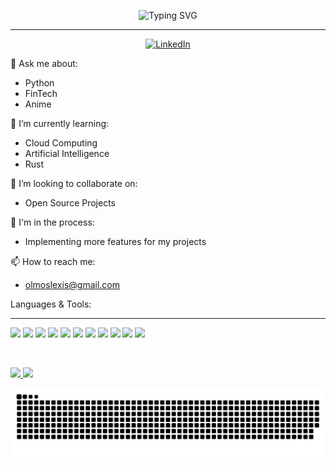 <div align="center" >
 
![Typing SVG](https://readme-typing-svg.herokuapp.com?font=Fira+Code&weight=200&size=25&pause=3000&color=FFFFFF&center=true&width=500&lines=Hi+%F0%9F%91%8B%2C+Welcome+To+My+Little+World!)
<hr />
</div>

<div align="center">
  <a href="https://www.linkedin.com/in/alexis-olmos/">
    <img src="https://img.shields.io/static/v1?logo=linkedin&style=flat-square&color=0072b1&label=LinkedIn&message=%E2%98%86" alt="LinkedIn" />
  </a>
</div>

💬 Ask me about:
- Python
- FinTech
- Anime

🌱 I’m currently learning:
- Cloud Computing
- Artificial Intelligence
- Rust

👯 I’m looking to collaborate on:
- Open Source Projects

🔭 I'm in the process:
- Implementing more features for my projects

📫 How to reach me: 
- olmoslexis@gmail.com

Languages & Tools:
<hr />
<p align="left"> 
  
  <img src="https://img.shields.io/badge/Python-red?style=for-the-badge&logo=python&logoColor=white">
  <img src="https://img.shields.io/badge/html5-%23E34F26.svg?style=for-the-badge&logo=html5&logoColor=white">
  <img src="https://img.shields.io/badge/css3-%231572B6.svg?style=for-the-badge&logo=css3&logoColor=white">
  <img src="https://img.shields.io/badge/express.js-%23404d59.svg?style=for-the-badge&logo=express&logoColor=%2361DAF">
  <img src="https://img.shields.io/badge/react-%2320232a.svg?style=for-the-badge&logo=react&logoColor=%2361DAFB">
  <img src="https://img.shields.io/badge/redux-%23593d88.svg?style=for-the-badge&logo=redux&logoColor=white">
  <img src="https://img.shields.io/badge/node.js-6DA55F?style=for-the-badge&logo=node.js&logoColor=white">
  <img src="https://img.shields.io/badge/JavaScript-F7DF1E?style=for-the-badge&logo=javascript&logoColor=black">
  <img src="https://img.shields.io/badge/Markdown-000000?style=for-the-badge&logo=markdown&logoColor=white">
  <img src="https://img.shields.io/badge/scrum-C78765?style=for-the-badge&logo=scrum&logoColor=orange">
  <img src="https://img.shields.io/badge/google-E34F26?style=for-the-badge&logo=google&logoColor=blue">

</p>
<br>

<p align="">
  <a href="https://github.com/olmosalexis">
    <img height="180em" src="https://github-readme-stats-eight-theta.vercel.app/api?username=olmosalexis&show_icons=true&theme=radical&include_all_commits=true&count_private=true"/>
    <img height="180em" src="https://github-readme-stats-eight-theta.vercel.app/api/top-langs/?username=olmosalexis&layout=compact&langs_count=8&theme=merko"/>
  </a>
</p>

<picture>
  <source media="(prefers-color-scheme: dark)" srcset="https://raw.githubusercontent.com/olmosalexis/olmosalexis/output/github-contribution-grid-snake-dark.svg">
  <source media="(prefers-color-scheme: light)" srcset="https://raw.githubusercontent.com/olmosalexis/olmosalexis/output/github-contribution-grid-snake.svg">
  <img alt="github contribution grid snake animation" src="https://raw.githubusercontent.com/olmosalexis/olmosalexis/output/github-contribution-grid-snake.svg">
</picture>
